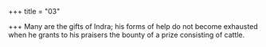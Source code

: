 +++
title = "03"

+++
Many are the gifts of Indra; his forms of help do not become exhausted when he grants to his praisers the bounty of a prize consisting of cattle.
